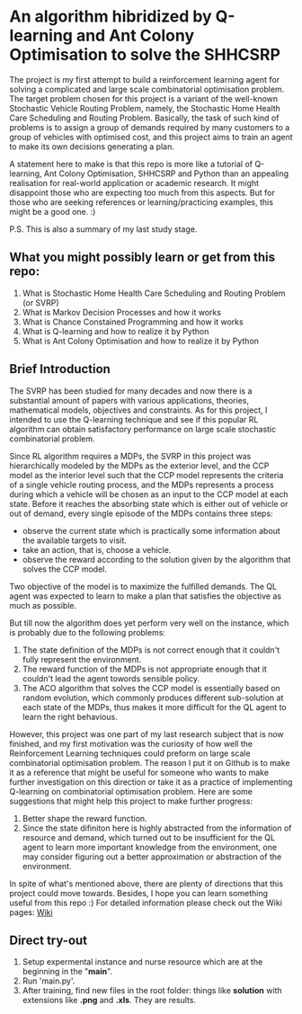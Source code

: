 # An algorithm hibridized by Q-learning and Ant Colony Optimisation to solve the SHHCSRP

The project is my first attempt to build a reinforcement learning agent for solving a complicated and large scale combinatorial optimisation problem. The target problem chosen for this project is a variant of the well-known Stochastic Vehicle Routing Problem, namely, the Stochastic Home Health Care Scheduling and Routing Problem. Basically, the task of such kind of problems is to assign a group of demands required by many customers to a group of vehicles with optimised cost, and this project aims to train an agent to make its own decisions generating a plan. 

A statement here to make is that this repo is more like a tutorial of Q-learning, Ant Colony Optimisation, SHHCSRP and Python than an appealing realisation for real-world application or academic research. It might disappoint those who are expecting too much from this aspects. But for those who are seeking references or learning/practicing examples, this might be a good one. :)

P.S. This is also a summary of my last study stage.

## What you might possibly learn or get from this repo:

1. What is Stochastic Home Health Care Scheduling and Routing Problem (or SVRP)
2. What is Markov Decision Processes and how it works
3. What is Chance Constained Programming and how it works
4. What is Q-learning and how to realize it by Python
5. What is Ant Colony Optimisation and how to realize it by Python

## Brief Introduction

The SVRP has been studied for many decades and now there is a substantial amount of papers with various applications, theories, mathematical models, objectives and constraints. As for this project, I intended to use the Q-learning technique and see if this popular RL algorithm can obtain satisfactory performance on large scale stochastic combinatorial problem.

Since RL algorithm requires a MDPs, the SVRP in this project was hierarchically modeled by the MDPs as the exterior level, and the CCP model as the interior level such that the CCP model represents the criteria of a single vehicle routing process, and the MDPs represents a process during which a vehicle will be chosen as an input to the CCP model at each state. Before it reaches the absorbing state which is either out of vehicle or out of demand, every single episode of the MDPs contains three steps: 
   - observe the current state which is practically some information about the available targets to visit.
   - take an action, that is, choose a vehicle.
   - observe the reward according to the solution given by the algorithm that solves the CCP model.

Two objective of the model is to maximize the fulfilled demands. The QL agent was expected to learn to make a plan that satisfies the objective as much as possible. 

But till now the algorithm does yet perform very well on the instance, which is probably due to the following problems:

1. The state definition of the MDPs is not correct enough that it couldn't fully represent the environment.
2. The reward function of the MDPs is not appropriate enough that it couldn't lead the agent towords sensible policy.
3. The ACO algorithm that solves the CCP model is essentially based on random evolution, which commonly produces different sub-solution at each state of the MDPs, thus makes it more difficult for the QL agent to learn the right behavious.

However, this project was one part of my last research subject that is now finished, and my first motivation was the curiosity of how well the Reinforcement Learning techniques could preform on large scale combinatorial optimisation problem. The reason I put it on Github is to make it as a reference that might be useful for someone who wants to make further investigation on this direction or take it as a practice of implementing Q-learning on combinatorial optimisation problem. Here are some suggestions that might help this project to make further progress:

1. Better shape the reward function. 
2. Since the state difiniton here is highly abstracted from the information of resource and demand, which turned out to be insufficient for the QL agent to learn more important knowledge from the environment, one may consider figuring out a better approximation or abstraction of the environment.

In spite of what's mentioned above, there are plenty of directions that this project could move towards. Besides, I hope you can learn something useful from this repo :)
For detailed information please check out the Wiki pages: [Wiki](https://github.com/IanYangChina/Q-learning---Ant-colony-optimization/wiki)

## Direct try-out
1. Setup expermental instance and nurse resource which are at the beginning in the "__main__".
2. Run 'main.py'.
3. After training, find new files in the root folder: things like **solution** with extensions like **.png** and **.xls**. They are results.
